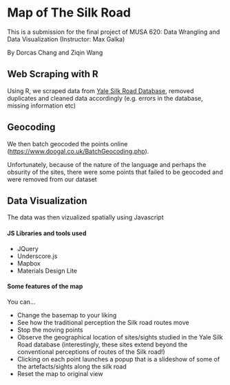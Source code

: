 # Map of The Silk Road
This is a submission for the final project of MUSA 620: Data Wrangling and Data Visualization (Instructor: Max Galka)

By Dorcas Chang and Ziqin Wang

## Web Scraping with R
Using R, we scraped data from [Yale Silk Road Database](http://digitalcollections.library.yale.edu/YaleSilkRoad/search.dl?q=Search+this+collection&qcx=1034.1&qqid=52950&qs=1), removed duplicates and cleaned data accordingly (e.g. errors in the database, missing information etc)


## Geocoding
We then batch geocoded the points online (https://www.doogal.co.uk/BatchGeocoding.php).

Unfortunately, because of the nature of the language and perhaps the obsurity of the sites, there were some points that failed to be geocoded and were removed from our dataset

## Data Visualization
The data was then vizualized spatially using Javascript
#### JS Libraries and tools used
- JQuery
- Underscore.js
- Mapbox
- Materials Design Lite

#### Some features of the map
You can...
- Change the basemap to your liking
- See how the traditional perception the Silk road routes move
- Stop the moving points
- Observe the geographical location of sites/sights studied in the Yale Silk Road database (interestingly, these sites extend beyond the conventional perceptions of routes of the Silk road!)
- Clicking on each point launches a popup that is a slideshow of some of the artefacts/sights along the silk road
- Reset the map to original view

